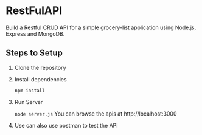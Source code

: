 # RestFulAPI
Build a Restful CRUD API for a simple grocery-list application using Node.js, Express and MongoDB.

## Steps to Setup
1. Clone the repository 
2. Install dependencies

    ```npm install ```
3. Run Server 

   ``` node server.js ```
You can browse the apis at http://localhost:3000
4. Use can also use postman to test the API


